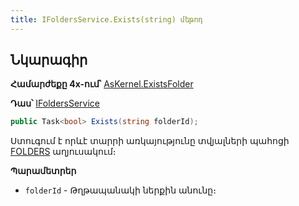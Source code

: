 ```yaml
---
title: IFoldersService.Exists(string) մեթոդ  
---
```


## Նկարագիր

**Համարժեքը 4x-ում՝** [AsKernel.ExistsFolder](https://armsoft.github.io/as4x-docs/HTM/ProgrGuide/Functions/Functions/DocumentsCirculation/ExistsFolder.html)

**Դաս՝** [IFoldersService](../IFoldersService.md)

```c#
public Task<bool> Exists(string folderId);
```

Ստուգում է որևէ տարրի առկայությունը տվյալների պահոցի [FOLDERS](https://armsoft.github.io/as4x-docs/HTM/ProgrGuide/Database/Folders.html) աղյուսակում։

**Պարամետրեր**

* `folderId` - Թղթապանակի ներքին անունը։
